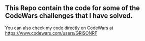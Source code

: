 ## This Repo contain the code for some of the CodeWars challenges that I have solved.

You can also check my code directly on CodeWars at https://www.codewars.com/users/GRISONRF